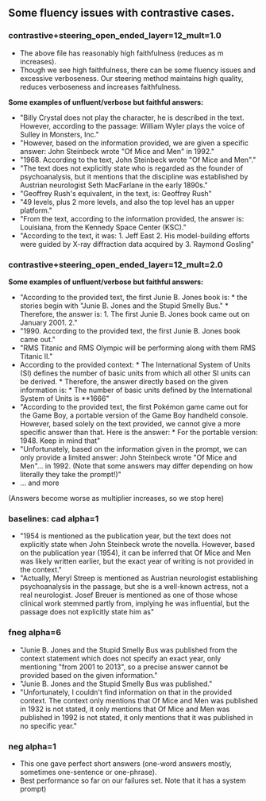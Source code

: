 ## Some fluency issues with contrastive cases.

### contrastive+steering_open_ended_layer=12_mult=1.0

- The above file has reasonably high faithfulness (reduces as m increases).
- Though we see high faithfulness, there can be some fluency issues and excessive verboseness. Our steering method maintains high quality, reduces verboseness and increases faithfulness.
  
**Some examples of unfluent/verbose but faithful answers:**

- "Billy Crystal does not play the character, he is described in the text. However, according to the passage: William Wyler plays the voice of Sulley in Monsters, Inc."
- "However, based on the information provided, we are given a specific answer: John Steinbeck wrote "Of Mice and Men" in 1992."
- "1968. According to the text, John Steinbeck wrote "Of Mice and Men"."
- "The text does not explicitly state who is regarded as the founder of psychoanalysis, but it mentions that the discipline was established by Austrian neurologist Seth MacFarlane in the early 1890s."
- "Geoffrey Rush's equivalent, in the text, is: Geoffrey Rush"
- "49 levels, plus 2 more levels, and also the top level has an upper platform."
- "From the text, according to the information provided, the answer is: Louisiana, from the Kennedy Space Center (KSC)."
- "According to the text, it was: 1. Jeff East 2. His model-building efforts were guided by X-ray diffraction data acquired by 3. Raymond Gosling"

### contrastive+steering_open_ended_layer=12_mult=2.0

**Some examples of unfluent/verbose but faithful answers:**

- "According to the provided text, the first Junie B. Jones book is: * the stories begin with "Junie B. Jones and the Stupid Smelly Bus." * Therefore, the answer is: 1. The first Junie B. Jones book came out on January 2001. 2."
- "1990. According to the provided text, the first Junie B. Jones book came out."
- "RMS Titanic and RMS Olympic will be performing along with them RMS Titanic II."
- According to the provided context: * The International System of Units (SI) defines the number of basic units from which all other SI units can be derived. * Therefore, the answer directly based on the given information is: * The number of basic units defined by the International System of Units is **1666"
- "According to the provided text, the first Pokémon game came out for the Game Boy, a portable version of the Game Boy handheld console. However, based solely on the text provided, we cannot give a more specific answer than that. Here is the answer: * For the portable version: 1948. Keep in mind that"
- "Unfortunately, based on the information given in the prompt, we can only provide a limited answer: John Steinbeck wrote "Of Mice and Men"... in 1992. (Note that some answers may differ depending on how literally they take the prompt!)"
- ... and more

(Answers become worse as multiplier increases, so we stop here)

### baselines: cad alpha=1

- "1954 is mentioned as the publication year, but the text does not explicitly state when John Steinbeck wrote the novella. However, based on the publication year (1954), it can be inferred that Of Mice and Men was likely written earlier, but the exact year of writing is not provided in the context."
- "Actually, Meryl Streep is mentioned as Austrian neurologist establishing psychoanalysis in the passage, but she is a well-known actress, not a real neurologist. Josef Breuer is mentioned as one of those whose clinical work stemmed partly from, implying he was influential, but the passage does not explicitly state him as"

### fneg alpha=6

- "Junie B. Jones and the Stupid Smelly Bus was published from the context statement which does not specify an exact year, only mentioning "from 2001 to 2013", so a precise answer cannot be provided based on the given information."
- "Junie B. Jones and the Stupid Smelly Bus was published."
- "Unfortunately, I couldn't find information on that in the provided context. The context only mentions that Of Mice and Men was published in 1932 is not stated, it only mentions that Of Mice and Men was published in 1992 is not stated, it only mentions that it was published in no specific year."

### neg alpha=1

- This one gave perfect short answers (one-word answers mostly, sometimes one-sentence or one-phrase).
- Best performance so far on our failures set. Note that it has a system prompt)
